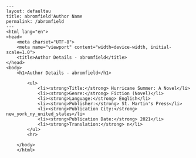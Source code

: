 
    ---
    layout: defaultau
    title: abromfield'Author Name 
    permalink: /abromfield
    ---
    <html lang="en">
    <head>
        <meta charset="UTF-8">
        <meta name="viewport" content="width=device-width, initial-scale=1.0">
        <title>Author Details - abromfield</title>
    </head>
    <body>
        <h1>Author Details - abromfield</h1>
        
            <ul>
                <li><strong>Title:</strong> Hurricane Summer: A Novel</li>
                <li><strong>Genre:</strong> Fiction (Novel)</li>
                <li><strong>Language:</strong> English</li>
                <li><strong>Publisher:</strong> St. Martin's Press</li>
                <li><strong>Publication City:</strong> new_york_ny_united_states</li>
                <li><strong>Publication Date:</strong> 2021</li>
                <li><strong>Translation:</strong> n</li>
            </ul>
            <hr>
            
        </body>
        </html>
        